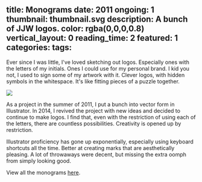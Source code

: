 title: Monograms
date: 2011
ongoing: 1
thumbnail: thumbnail.svg
description: A bunch of JJW logos.
color: rgba(0,0,0,0.8)
vertical_layout: 0
reading_time: 2
featured: 1
categories:
tags:
---

<!-- # Monograms -->

<!-- ### Logos using the letters JJW -->
<!-- <img class="default" src="2014--2.svg" alt="" /> -->

Ever since I was little, I've loved sketching out logos. Especially ones with the letters of my initials. Ones I could use for my personal brand. I kid you not, I used to sign some of my artwork with it. Clever logos, with hidden symbols in the whitespace. It's like fitting pieces of a puzzle together.

![](2014--5.svg)
<!-- <img class="left" src="2014--5.svg" alt="" /> -->

As a project in the summer of 2011, I put a bunch into vector form in Illustrator. In 2014, I revived the project with new ideas and decided to continue to make logos. I find that, even with the restriction of using each of the letters, there are countless possibilities. Creativity is opened up by restriction.

<!-- ![](2014--2.svg) -->

Illustrator proficiency has gone up exponentially, especially using keyboard shortcuts all the time. Better at creating marks that are aesthetically pleasing. A lot of throwaways were decent, but missing the extra oomph from simply looking good.

<!-- ![](2015--2.svg) -->

View all the monograms [here](http://monograms.justinjaywang.com).


